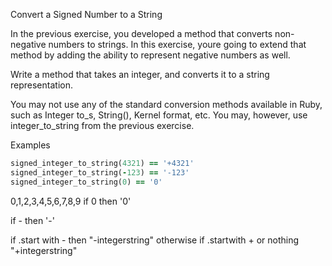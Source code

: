 Convert a Signed Number to a String

In the previous exercise, you developed a method that converts non-negative numbers to
strings. In this exercise, youre going to extend that method by adding the 
ability to represent negative numbers as well.

Write a method that takes an integer, and converts it to a string representation.

You may not use any of the standard conversion methods available in Ruby, 
such as Integer to_s, String(), Kernel format, etc. You may, however, 
use integer_to_string from the previous exercise.

Examples

```ruby
signed_integer_to_string(4321) == '+4321'
signed_integer_to_string(-123) == '-123'
signed_integer_to_string(0) == '0'
```

0,1,2,3,4,5,6,7,8,9
if 0 then '0'

if - then '-'

if .start with - then "-integerstring"
otherwise if .startwith + or nothing "+integerstring"